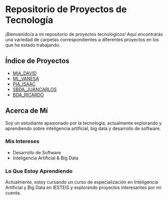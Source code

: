 # Repositorio de Proyectos de Tecnología

¡Bienvenido/a a mi repositorio de proyectos tecnológicos! Aquí encontrarás una variedad de carpetas correspondientes a diferentes proyectos en los que he estado trabajando.

## Índice de Proyectos

- [MIA_DAVID](https://github.com/mpadinrepo/BIGDATA_IA/tree/main/BIGDATA_IA/MIA_DAVID)
- [ML_VANESA](https://github.com/mpadinrepo/BIGDATA_IA/tree/main/BIGDATA_IA/ML_VANESA)
- [PIA_ISAAC](https://github.com/mpadinrepo/BIGDATA_IA/tree/main/BIGDATA_IA/PIA_ISAAC)
- [SBDA_JUANCARLOS](https://github.com/mpadinrepo/BIGDATA_IA/tree/main/BIGDATA_IA/SBDA_JUANCARLOS)
- [BDA_RICARDO](https://github.com/mpadinrepo/BIGDATA_IA/tree/main/BIGDATA_IA/BDA_RICARDO)

## Acerca de Mí

Soy un estudiante apasionado por la tecnología, actualmente explorando y aprendiendo sobre inteligencia artificial, big data y desarrollo de software.

### Mis Intereses

- Desarrollo de Software
- Inteligencia Artificial & Big Data

### Lo Que Estoy Aprendiendo

Actualmente, estoy cursando un curso de especialización en Inteligencia Artificial y Big Data en IESTEIS y explorando proyectos interesantes por mi cuenta.

